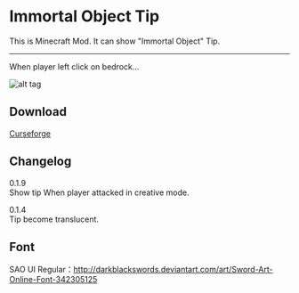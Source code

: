Immortal Object Tip
=================
This is Minecraft Mod. It can show "Immortal Object" Tip.

-----------------
When player left click on bedrock...

![alt tag](http://i.imgur.com/KijpOxMh.png)

Download
-----------------
[Curseforge](http://minecraft.curseforge.com/projects/immortalobjecttip)

Changelog
-----------------

0.1.9  
Show tip When player attacked in creative mode.

0.1.4  
Tip become translucent.

Font
-----------------
SAO UI Regular：http://darkblackswords.deviantart.com/art/Sword-Art-Online-Font-342305125
